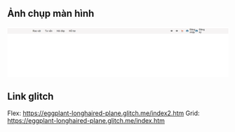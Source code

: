 ## Ảnh chụp màn hình
 ![Ảnh thiết kế TOP menu](images/Screenshot%202024-10-07%20134143.png)
## Link glitch
Flex: https://eggplant-longhaired-plane.glitch.me/index2.htm
Grid: https://eggplant-longhaired-plane.glitch.me/index.htm
